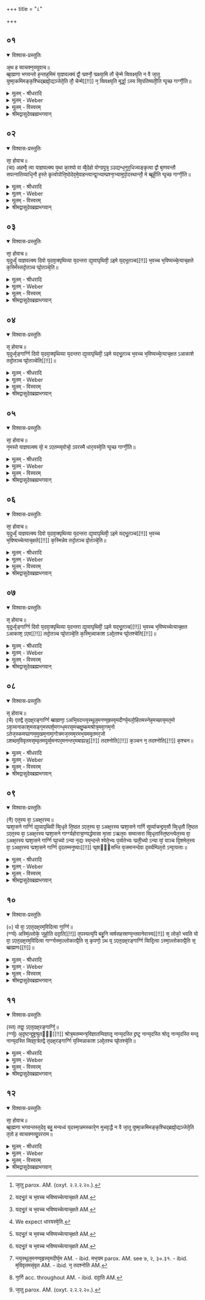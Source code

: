 +++
title = "८"

+++


## ०१


<details open><summary>विश्वास-प्रस्तुतिः</summary>

अ᳘थ ह व्वाचक्न᳘व्व्युवाच॥  
ब्ब्रा᳘ह्मणा भगवन्तो ह᳘न्ताह᳘मिमं या᳘ज्ञवल्क्यं द्वौ᳘ प्प्रश्नौ᳘ प्प्रक्ष्या᳘मि तौ चे᳘न्मे व्विवक्ष्य᳘ति न वै जा᳘तु युष्मा᳘कमिमङ्क᳘श्चिद्ब्रह्मो᳘द्यञ्जेते᳘ति तौ᳘ चेन्मे[[!!]] न᳘ व्विवक्ष्य᳘ति मूर्द्धा᳘ ऽस्य व्वि᳘पतिष्यती᳘ति प्पृ᳘च्छ गार्ग्गी᳘ति॥
</details>

<details><summary>मूलम् - श्रीधरादि</summary>

अ᳘थ ह व्वाचक्न᳘व्व्युवाच॥  
ब्ब्रा᳘ह्मणा भगवन्तो ह᳘न्ताह᳘मिमं या᳘ज्ञवल्क्यं द्वौ᳘ प्प्रश्नौ᳘ प्प्रक्ष्या᳘मि तौ चे᳘न्मे व्विवक्ष्य᳘ति न वै जा᳘तु युष्मा᳘कमिमङ्क᳘श्चिद्ब्रह्मो᳘द्यञ्जेते᳘ति तौ᳘ चेन्मे[[!!]] न᳘ व्विवक्ष्य᳘ति मूर्द्धा᳘ ऽस्य व्वि᳘पतिष्यती᳘ति प्पृ᳘च्छ गार्ग्गी᳘ति॥
</details>

<details><summary>मूलम् - Weber</summary>

अ᳘थ ह वाचक्नॗव्युवाच॥  
ब्रा᳘ह्मणा भगवन्तो ह᳘न्ताह᳘मिमं या᳘ज्ञवल्क्यं द्वौ᳘ प्रश्नौ᳘ प्रक्ष्या᳘मि तौ चे᳘न्मे विवक्ष्य᳘ति न वै जा᳘तु [^wbr_1] युष्मा᳘कमिमं क᳘श्चिद्ब्रह्मो᳘द्यं जेते᳘ति तौ चे᳘न्मे न᳘ विवक्ष्य᳘ति मू᳘र्धास्य वि᳘पतिष्यतीति पृ᳘छ गार्गी᳘ति॥  

[^wbr_1]: जा᳘तु parox. AM. (oxyt. २.२.२.२०.).
</details>

<details><summary>मूलम् - विस्वरम्</summary>

**वाचक्नवीब्राह्मणं, अक्षरब्राह्मणं वा सृष्टिप्रवेशब्राह्मणम् ।**

अथ ह वाचक्नवी उवाच ! ब्राह्मणा भगवन्तः ! हन्त ! अहमिमं याज्ञवल्क्यं द्वौ प्रश्नौ प्रक्ष्यामि । तौ चेन्मे विवक्ष्यति, न वै जातु युष्माकमिमं कश्चित् ब्रह्मोद्यं जेतेति । तौ चेन्मे न विवक्ष्यति । मूर्द्धा ऽस्य विपतिष्यतीति । पृच्छ गार्गीति ॥ १ ॥
</details>

<details><summary>श्रीमद्वासुदेवब्रह्मभगवान्</summary>

पूर्वस्मिन् ब्राह्मणे सूत्रान्तर्यामिणौ प्रश्न-प्रत्युक्तिभ्यां निर्धारितौ । सम्प्रति अशनायादि-विनिर्मुक्तं निरुपाधिकं साक्षाद्-अपरोक्षात्-सर्वान्तरं ब्रह्म वक्तुम् अक्षर-ब्राह्मणं प्रवर्तते- **अथ ह वाचक्नव्युवाचे**ति । ‘अथ’ सोपाधिक-वस्तु- निर्द्धारणानन्तरं पूर्वं याज्ञवल्क्येन निषिद्धा मूर्द्ध-पात-भयादुपरता सती पुनः प्रष्टुं ब्राह्मणानुज्ञां प्रार्थयन्ती ‘ह’ किल वचक्नोर्दुहिता ‘वाचक्नवी’ पुनरुवाच । किं ? हे ‘ब्राह्मणा भगवन्तः’ पूजावन्तः मम वचः शृणुतेति शेषः । ‘हन्त’ यद्यनुमतिर्भवतामस्ति, तर्हि- ‘अहमिमं याज्ञवल्क्यं’ पुनर्द्वौ ‘प्रश्नौ प्रक्ष्यामि’ । ‘तौ’ प्रश्नौ चेद्यदि कथञ्चिन्मे मह्यं ‘विवक्ष्यति’ विस्पष्टं कथयिष्यति । तर्हि ‘जातु’ कदाचित् ‘युष्माकं’ मध्ये ‘कश्चित्’ को ऽप्यन्यतमः ‘इमं’ याज्ञवल्क्यं ‘ब्रह्मोद्यं’ ब्रह्म-वदनं प्रति ‘नवै’ नैव ‘जेता’ जय-कर्ता भवेदिति शेषः । अन्यच्च शृणुत । ‘तौ’ प्रश्नौ चेद्यदि ‘मे’ मह्यं ‘न विवक्ष्यति’ विस्पष्टं वक्तुं समर्थो न भविष्यति । तर्हि- ‘अस्य’ याज्ञवल्क्यस्यैव ‘मूर्द्धा’ शिरः ‘विपतिष्यति’ विस्पष्टं पतिष्यतीत्य् एवमुक्ता ब्राह्मणा अनुज्ञां प्रददुः । ‘पृच्छ गार्गि !’ प्रश्नं कुर्विति ॥ १ ॥
</details>


## ०२


<details open><summary>विश्वास-प्रस्तुतिः</summary>

सा᳘ होवाच॥  
(चा) अहम्वै᳘ त्वा याज्ञवल्क्य य᳘था का᳘श्यो वा व्वै᳘देहो वोग्ग्रपुत्र᳘ ऽउद्यन्ध᳘नुर᳘धिज्यङ्कृत्वा द्वौ बा᳘णवन्तौ सपत्नातिव्याधि᳘नौ ह᳘स्ते कृ᳘त्वोपोत्ति᳘ष्ठेदेव᳘मे᳘वाहन्त्वान्द्वा᳘भ्याम्प्रश्ना᳘भ्यामुपो᳘दस्थान्तौ᳘ मे ब्ब्रूही᳘ति प्पृ᳘च्छ गार्ग्गी᳘ति॥
</details>

<details><summary>मूलम् - श्रीधरादि</summary>

सा᳘ होवाच॥  
(चा) अहम्वै᳘ त्वा याज्ञवल्क्य य᳘था का᳘श्यो वा व्वै᳘देहो वोग्ग्रपुत्र᳘ ऽउद्यन्ध᳘नुर᳘धिज्यङ्कृत्वा द्वौ बा᳘णवन्तौ सपत्नातिव्याधि᳘नौ ह᳘स्ते कृ᳘त्वोपोत्ति᳘ष्ठेदेव᳘मे᳘वाहन्त्वान्द्वा᳘भ्याम्प्रश्ना᳘भ्यामुपो᳘दस्थान्तौ᳘ मे ब्ब्रूही᳘ति प्पृ᳘च्छ गार्ग्गी᳘ति॥
</details>

<details><summary>मूलम् - Weber</summary>

सा᳘ होवाच॥  
अहं वै᳘ त्वा याज्ञवल्क्य य᳘था का᳘श्यो वा वै᳘देहो ओग्रपुत्र᳘ उद्यं ध᳘नुर᳘धिज्यं कृत्वा द्वौ वा᳘णवन्तौ सपत्नाधिव्याधि᳘नौ ह᳘स्ते कृॗत्वोपोत्ति᳘ष्ठेदेव᳘मेॗवाहं᳘ त्वा द्वा᳘भ्याम् प्रश्ना᳘भ्यामुपो᳘दस्थां तौ᳘ मे ब्रूही᳘ति पृ᳘छ गार्गी᳘ति॥
</details>

<details><summary>मूलम् - विस्वरम्</summary>

सा होवाच । अहं वै त्वा याज्ञवल्क्य ! यथा काश्यो वा वैदेहो वोग्रपुत्र उद्यं धनुरधिज्यं कृत्वा द्वौ बाणवन्तौ सपत्नाति-व्याधिनौ हस्ते कृत्वोपोत्तिष्ठेत् । एवमेव अहं त्वां द्वाभ्यां प्रश्नाभ्यामुपोदस्थाम् । तौ मे ब्रूहीति । पृच्छ गार्गीति ॥ २ ॥
</details>

<details><summary>श्रीमद्वासुदेवब्रह्मभगवान्</summary>

सैवं लब्धानुज्ञा गार्गी ‘ह’ याज्ञवल्क्यं प्रति ‘उवाच’ । हे ‘याज्ञवल्क्य !’ ‘त्वा’ त्वां ‘अहं’ ‘द्वौ प्रश्नौ प्रक्ष्यामि’ इत्यनुषज्यते । कौ ताविति जिज्ञासायां तयोर्दुस्तरत्वं द्योतयितुं दृष्टान्त-पूर्वकं तौ प्रश्नौ आह- **यथा काश्यो वे**ति । ‘काश्यो वा’ काशिषु भवः काश्यः लोके शूरत्वेन प्रसिद्धः । ‘वैदेहो वा’ । विदेहानां राजा ‘उग्र-पुत्रः’ शूरान्वय इत्य् अर्थः । **उद्यमि**ति । उत् ऊर्ध्वं याति गच्छति विस्तृतं भवति इत्य् उद्यं अवतारितज्याकं धनुश्चापं पुनरधिज्यं ‘कृत्वा’ आरोपित-ज्याकं विधाय ‘द्वौ बाणवन्तौ’ बाण-शब्देन शराग्रे यो वंश-खण्डः सन्धीयते, स उच्यते । तेन विना ऽपि शरो भवति । अतो बाण-वन्ताविति विशिनष्टि । **सपत्नाति-व्याधिनावि**ति तयोरेव विशेषणम् । सपत्नं शत्रुम् अतिशयेन वेद्धुं शीलं ययोस्तौ शत्रोरतिशयेन पीडाकरौ । ईदृशौ द्वौ शरौ ‘हस्ते कृत्वा’ ‘उपोत्तिष्ठेत्’ शत्रोः समीपत आत्मानं दर्शयेत् । एवमेवाहं ‘त्वां’ शर-स्थानीयाभ्यां प्रश्नाभ्यां ‘उपोदस्थां’ त्वत्-समीपे उत्थितवत्यस्मि । ततस्त्वं ब्रह्मविच्चेत्तर्हि ‘तौ’ प्रश्नौ तयोर्मया क्रियमाणयोः प्रश्नयोरुत्तरं ‘मे’ मह्यं ‘ब्रूहि’ । एवमुक्तो याज्ञवल्क्यो हे ‘गार्गि ! पृच्छ’ यथेष्टं प्रश्नं कुरु । इत्युक्तवानिति शेषः ॥ २ ॥
</details>


## ०३


<details open><summary>विश्वास-प्रस्तुतिः</summary>

सा᳘ होवाच॥  
य᳘दूर्ध्वं᳘ याज्ञवल्क्य दिवो य᳘दवा᳘क्पृथिव्या य᳘दन्तरा द्या᳘वापृथिवी᳘ ऽइमे य᳘द्भूतञ्च[[!!]] भ᳘वच्च भ᳘विष्यच्चे᳘त्याच᳘क्षते क᳘स्मिँस्तदो᳘तञ्च प्प्रो᳘तञ्चे᳘ति॥
</details>

<details><summary>मूलम् - श्रीधरादि</summary>

सा᳘ होवाच॥  
य᳘दूर्ध्वं᳘ याज्ञवल्क्य दिवो य᳘दवा᳘क्पृथिव्या य᳘दन्तरा द्या᳘वापृथिवी᳘ ऽइमे य᳘द्भूतञ्च[[!!]] भ᳘वच्च भ᳘विष्यच्चे᳘त्याच᳘क्षते क᳘स्मिँस्तदो᳘तञ्च प्प्रो᳘तञ्चे᳘ति॥
</details>

<details><summary>मूलम् - Weber</summary>

सा᳘ होवाच॥  
य᳘दूर्ध्वं᳘ याज्ञवल्क्य दिवो य᳘दवा᳘क्पृथिव्या य᳘दन्तरा द्या᳘वापृथिवी᳘ इमे य᳘द्भूतं᳘ च भ᳘वच्च भविष्यच्चे᳘त्याच᳘क्षते [^wbr_2] क᳘स्मिंस्तदो᳘तं च प्रो᳘तं चे᳘ति॥  

[^wbr_2]: यद्भू᳘तं च भ᳘वच्च भविष्यच्चेत्याच᳘क्षते AM.
</details>

<details><summary>मूलम् - विस्वरम्</summary>

सा होवाच- यदूर्ध्वं याज्ञवल्क्य दिवः, यदवाक्पृथिव्याः, यदन्तरा द्यावापृथिवी इमे, यद्भूतं च, भवच्च, भविष्यच्च इत्याचक्षते, कस्मिँस्तदोतं च प्रोतं च इति ॥ ३ ॥
</details>

<details><summary>श्रीमद्वासुदेवब्रह्मभगवान्</summary>

‘सा’ एवमुक्ता गार्गी ‘ह उवाच’ अपृच्छत् । हे याज्ञवल्क्य ! ‘यत् दिवः‘ द्युसंज्ञितात् उपरितनाण्डकपालात् ऊर्ध्वमुपरि अस्ति । यच्च ‘पृथिव्याः’ अधस्तनाण्डकपालादवाक् अधो वर्तते । यच्च ‘द्यावापृथिवी अन्तरा’ द्यावापृथिव्योरण्डकपालयोर्मध्ये अस्ति । ये च ‘इमे’ प्रसिद्धद्यावापृथिवी स्तः । यद्भूतमतीतं च यद्भवद्वर्तमानं स्वव्यापारस्थं च भविष्यद्वर्तमानकालादूर्ध्वभावि लिङ्गाम्यं च । यत्सर्वदा एवमाचक्षते कथयन्त्यागमतः । तत्सर्वं द्वैत-जातं जगत् यस्मिन्नेकं भवतीत्यर्थः तत्-सूत्र-संज्ञं पूर्वोक्तं ‘कस्मिन्नोतं प्रोतं च’ उत्पत्तौ स्थितौ लये चेत्येवं त्रिष्वपि कालेषु पृथिवी-धातुरप्स्विव वर्तत इत्य् अर्थः ॥ ३ ॥
</details>


## ०४


<details open><summary>विश्वास-प्रस्तुतिः</summary>

स᳘ होवाच॥  
य᳘दूर्ध्व᳘ङ्गार्ग्गि दिवो य᳘दवा᳘क्पृथिव्या य᳘दन्तरा द्या᳘वापृथिवी᳘ ऽइमे यद्भू᳘तञ्च भ᳘वच्च भ᳘विष्यच्चे᳘त्याच᳘क्षत ऽआकाशे तदो᳘तञ्च प्प्रो᳘तञ्चेति[[!!]]॥
</details>

<details><summary>मूलम् - श्रीधरादि</summary>

स᳘ होवाच॥  
य᳘दूर्ध्व᳘ङ्गार्ग्गि दिवो य᳘दवा᳘क्पृथिव्या य᳘दन्तरा द्या᳘वापृथिवी᳘ ऽइमे यद्भू᳘तञ्च भ᳘वच्च भ᳘विष्यच्चे᳘त्याच᳘क्षत ऽआकाशे तदो᳘तञ्च प्प्रो᳘तञ्चेति[[!!]]॥
</details>

<details><summary>मूलम् - Weber</summary>

स᳘ होवाच॥  
य᳘दूर्ध्वं᳘ गार्गी दिवो य᳘दवा᳘क्पृथिव्या य᳘दन्तरा द्या᳘वापृथिवी᳘ इमे य᳘द्भूतं च भ᳘वच्च भविष्यच्चे᳘त्याच᳘क्षत [^wbr_3] आकाशे तदो᳘तं च प्रो᳘तं चे᳘ति॥  

[^wbr_3]: यद्भू᳘तं च भ᳘वच्च भविष्यच्चेत्याच᳘क्षते AM.
</details>

<details><summary>मूलम् - विस्वरम्</summary>

स होवाच- यदूर्ध्वं गार्गि दिवः, यदवाक्पृथिव्याः, यदन्तरा द्यावा-पृथिवी इमे, यद्भूतं च, भवच्च, भविष्यच्च इत्याचक्षते, आकाशे तदोतं च प्रोतं च इति ॥ ४ ॥
</details>

<details><summary>श्रीमद्वासुदेवब्रह्मभगवान्</summary>

‘सः’ याज्ञवल्क्यः ‘उवाच’ । हे ‘गार्गि’ ! ‘यत्’ त्वयोक्तं ‘ऊर्ध्वं दिवः’ इत्यादि तत्सर्वं यत्सूत्रमचक्षते । ‘तत्’ व्याकृतं जगदात्मकं सूत्रं अव्याकृत-शब्द-वाच्ये नारायणाख्ये अन्तर्यामिणि ‘ओतं च प्रोतं च’ उत्पत्तौ स्थितौ लये चेत्येवं त्रिष्वपि कालेषु पृथिवी-धातुरप्स्विव वर्तत इत्य् अर्थः ॥ ४ ॥
</details>


## ०५


<details open><summary>विश्वास-प्रस्तुतिः</summary>

सा᳘ होवाच॥  
न᳘मस्ते याज्ञवल्क्य यो᳘ म ऽएतम्व्य᳘वोचो᳘ ऽपरस्मै धार᳘यस्वे᳘ति प्पृ᳘च्छ गार्ग्गी᳘ति॥
</details>

<details><summary>मूलम् - श्रीधरादि</summary>

सा᳘ होवाच॥  
न᳘मस्ते याज्ञवल्क्य यो᳘ म ऽएतम्व्य᳘वोचो᳘ ऽपरस्मै धार᳘यस्वे᳘ति प्पृ᳘च्छ गार्ग्गी᳘ति॥
</details>

<details><summary>मूलम् - Weber</summary>

सा᳘ होवाच॥  
न᳘मस्ते याज्ञवल्क्य यो᳘ म एतं व्य᳘वोचो᳘ऽपरस्मै धार᳘यस्वे᳘ति [^wbr_4] पृ᳘छ गार्गी᳘ति॥  

[^wbr_4]: We expect धारयस्वे᳘ति.
</details>

<details><summary>मूलम् - विस्वरम्</summary>

सा होवाच । नमस्ते याज्ञवल्क्य । यो म एतं व्यवोचः । अपरस्मै धारयस्वेति । पृच्छ गार्गीति ॥ ५ ॥
</details>

<details><summary>श्रीमद्वासुदेवब्रह्मभगवान्</summary>

‘सा’ एवं अपाकृत-प्रथम-प्रश्ना गार्गी ‘उवाच’ ‘ह’ हे ’याज्ञवल्क्य’ यस्त्वं ‘मे’ मम ‘एतं’ दुर्वचं प्रश्नं ‘व्यवोचः’ विशेषेणापकृतवान् असि । अतस्ते तुभ्यं नमो ऽस्तु । ‘अपरस्मै’ द्वितीयाय प्रश्नाय ‘धारयस्व’ दृढीकुरु । आत्मानमित्य् अर्थः । इतरः आह- ’पृच्छ गार्गीति’ ॥ ५ ॥
</details>


## ०६


<details open><summary>विश्वास-प्रस्तुतिः</summary>

सा᳘ होवाच॥  
य᳘दूर्ध्वं᳘ याज्ञवल्क्य दिवो य᳘दवा᳘क्पृथिव्या य᳘दन्तरा द्या᳘वापृथिवी᳘ ऽइमे यद्भू᳘तञ्च[[!!]] भ᳘वच्च भ᳘विष्यच्चेत्याच᳘क्षते[[!!]] क᳘स्मिन्नेव तदो᳘तञ्च प्रो᳘तञ्चे᳘ति॥
</details>

<details><summary>मूलम् - श्रीधरादि</summary>

सा᳘ होवाच॥  
य᳘दूर्ध्वं᳘ याज्ञवल्क्य दिवो य᳘दवा᳘क्पृथिव्या य᳘दन्तरा द्या᳘वापृथिवी᳘ ऽइमे यद्भू᳘तञ्च[[!!]] भ᳘वच्च भ᳘विष्यच्चेत्याच᳘क्षते[[!!]] क᳘स्मिन्नेव तदो᳘तञ्च प्रो᳘तञ्चे᳘ति॥
</details>

<details><summary>मूलम् - Weber</summary>

सा᳘ होवाच॥  
य᳘दूर्ध्वं᳘ याज्ञवल्क्य दिवो य᳘दवा᳘क्पृथिव्या य᳘दन्तरा द्या᳘वापृथिवी᳘ इमे य᳘द्भूतं᳘ च भ᳘वच्च भविष्यच्चे᳘त्याच᳘क्षते [^wbr_5] क᳘स्मिन्नेव तदो᳘तं च प्रो᳘तं चेति॥  

[^wbr_5]: यद्भू᳘तं च भ᳘वच्च भविष्यच्चेत्याच᳘क्षते AM.
</details>

<details><summary>मूलम् - विस्वरम्</summary>

सा होवाच- यदूर्ध्वं याज्ञवल्क्य दिवः, यदवाक्पृथिव्याः, यदन्तरा द्यावापृथिवी इमे, यद्भूतं च, भवच्च, भविष्यच्च इत्याचक्षते, कस्मिन्नेव तदोतं च प्रोतं च इति ॥ ६ ॥
</details>

<details><summary>श्रीमद्वासुदेवब्रह्मभगवान्</summary>

“सा होवाच यदूर्ध्वं याज्ञवल्क्य” इत्यादिप्रश्नः प्रतिवचनं चेत्युक्तस्यैवार्थस्यावधारणार्थं पुनरुच्यते- न किञ्चिदपूर्वमर्थान्तरमित्य् अर्थः । गार्ग्या सर्वं यथोक्तं प्रत्युच्चार्य “कस्मिन्नेव तदोतं च प्रोतं च” इत्य् उक्तार्थेन वाक्येन पुनरधिकरणमेव पृष्टमित्य् अर्थः ॥ ६ ॥
</details>


## ०७


<details open><summary>विश्वास-प्रस्तुतिः</summary>

स᳘ होवाच॥  
य᳘दूर्ध्व᳘ङ्गार्ग्गि दिवो य᳘दवा᳘क्पृथिव्या य᳘दन्तरा द्या᳘वापृथिवी᳘ ऽइमे यद्भू᳘तञ्च[[!!]] भ᳘वच्च भ᳘विष्यच्चेत्याच᳘क्षत ऽआकाश᳘ ऽएव[[!!]] तदो᳘तञ्च प्प्रो᳘तञ्चे᳘ति क᳘स्मि᳘न्न्वाकाश ऽओ᳘तश्च प्प्रो᳘तश्चेति[[!!]]॥
</details>

<details><summary>मूलम् - श्रीधरादि</summary>

स᳘ होवाच॥  
य᳘दूर्ध्व᳘ङ्गार्ग्गि दिवो य᳘दवा᳘क्पृथिव्या य᳘दन्तरा द्या᳘वापृथिवी᳘ ऽइमे यद्भू᳘तञ्च[[!!]] भ᳘वच्च भ᳘विष्यच्चेत्याच᳘क्षत ऽआकाश᳘ ऽएव[[!!]] तदो᳘तञ्च प्प्रो᳘तञ्चे᳘ति क᳘स्मि᳘न्न्वाकाश ऽओ᳘तश्च प्प्रो᳘तश्चेति[[!!]]॥
</details>

<details><summary>मूलम् - Weber</summary>

स᳘ होवाच॥  
य᳘दूर्ध्वं᳘ गार्गी दिवो य᳘दवा᳘क्पृथिव्या य᳘दन्तरा द्या᳘वापृथिवी᳘ इमे य᳘द्भूतं᳘ च भ᳘वच्च भविष्यच्चे᳘त्याच᳘क्षत [^wbr_6] आकाश᳘ एव तदो᳘तं च प्रो᳘तं चे᳘ति क᳘स्मिॗन्न्वाकाश ओ᳘तश्च प्रो᳘तश्चे᳘ति॥  

[^wbr_6]: यद्भू᳘तं च भ᳘वच्च भविष्यच्चेत्याच᳘क्षते AM.
</details>

<details><summary>मूलम् - विस्वरम्</summary>

स होवाच- यदूर्ध्वं गार्गि दिवः, यदवाक्पृथिव्याः, यदन्तरा द्यावापृथिवी इमे, यद्भूतं च, भवच्च, भविष्यच्च इत्य् आचक्षते, आकाश एव तदोतं च प्रोतं च । इति कस्मिन्नु आकाश ओतश्च प्रोतश्चेति ॥ ७ ॥
</details>

<details><summary>श्रीमद्वासुदेवब्रह्मभगवान्</summary>

एवं पृष्टः ‘सः’ याज्ञवल्क्यः ‘ह उवाच’ हे ‘गार्गि !’ यत्त्वं ‘ऊर्ध्वं दिवः’ इत्यादि पृष्टवत्यसि ‘तदाकाश एव’ ‘ओत-प्रोत-भावेन वर्तत इत्य् अवधारितवान् याज्ञवल्क्यः । द्वितीयं प्रश्नमाह- **कस्मिन्न्वाकाश इति । ‘कस्मिन्नु’ खलु ‘आकाशः ओतश्च प्रोतश्चेति’ । आकाशः एव तावत् कालत्रयातीतत्वाद्दुर्वाच्यः । ततो ऽपि कष्टतरमक्षरं यास्मिन् ‘आकाश ओतश्च प्रोतश्चेति’ । अतः अवाच्यमिति कृत्वा न प्रतिपद्यते सा । अप्रतिपत्तिर्नाम निग्रह-स्थानं तार्किक-समये । अथावाच्यमपि वदति । विप्रतिपत्तिर्नाम निग्रह-स्थानं यदवाच्यस्य वदनम् । सा हि विरुद्धा प्रतिपत्तिः । अतो दुर्वचं प्रश्नं मन्यते गार्गीति भावः ॥ ७ ॥
</details>


## ०८


<details open><summary>विश्वास-प्रस्तुतिः</summary>

स᳘ होवाच॥  
(चै) एतद्वै त᳘दक्ष᳘रङ्गार्ग्गि ब्ब्राह्मणा᳘ ऽअभि᳘वदन्त्य᳘स्थूल᳘मनण्व᳘ह्रस्व᳘मदीर्ग्घ᳘मलो᳘हितमस्नेह᳘मच्छाय᳘मत᳘मो ऽवा᳘य्वनाकाश᳘मसङ्ग᳘मस्पर्श᳘मगन्ध᳘मरस᳘मचक्षु᳘ष्कमश्रोत्र᳘मवा᳘गम᳘नो ऽतेज᳘स्कमप्प्राणम᳘मुखम᳘नामा᳘गोत्रमज᳘रमम᳘रमभ᳘यममृ᳘तमर᳘जो ऽशब्दम᳘विवृतमस᳘म्वृतमपूर्व्व᳘मनपर᳘मनन्तर᳘मबाह्यन्न᳘[[!!]] तदश्नोति[[!!]] क᳘ञ्चन न᳘ तदश्नोति[[!!]] क᳘श्चन॥
</details>

<details><summary>मूलम् - श्रीधरादि</summary>

स᳘ होवाच॥  
(चै) एतद्वै त᳘दक्ष᳘रङ्गार्ग्गि ब्ब्राह्मणा᳘ ऽअभि᳘वदन्त्य᳘स्थूल᳘मनण्व᳘ह्रस्व᳘मदीर्ग्घ᳘मलो᳘हितमस्नेह᳘मच्छाय᳘मत᳘मो ऽवा᳘य्वनाकाश᳘मसङ्ग᳘मस्पर्श᳘मगन्ध᳘मरस᳘मचक्षु᳘ष्कमश्रोत्र᳘मवा᳘गम᳘नो ऽतेज᳘स्कमप्प्राणम᳘मुखम᳘नामा᳘गोत्रमज᳘रमम᳘रमभ᳘यममृ᳘तमर᳘जो ऽशब्दम᳘विवृतमस᳘म्वृतमपूर्व्व᳘मनपर᳘मनन्तर᳘मबाह्यन्न᳘[[!!]] तदश्नोति[[!!]] क᳘ञ्चन न᳘ तदश्नोति[[!!]] क᳘श्चन॥
</details>

<details><summary>मूलम् - Weber</summary>

स᳘ होवाच॥  
एतद्वै त᳘दक्ष᳘रं गार्गी ब्राह्मणा᳘ अभि᳘वदन्त्य᳘स्थूलम᳘नण्व᳘ह्रस्वम᳘दीर्घमलो᳘हितमस्नेह᳘मछाय᳘मतॗमोऽवाय्व᳘नाकाश᳘मसङ्ग᳘मस्पर्श᳘मगन्ध᳘मरस᳘मचक्षु᳘ष्कमश्रोत्र᳘मवा᳘गमॗनोऽतेज᳘स्कमप्राणम᳘मुखम᳘नामा᳘गोत्रमज᳘रमम᳘रमभ᳘यममृ᳘तमरॗजोऽशब्दम᳘विवृतम᳘संवृतमपूर्व᳘मनपर᳘मनन्तर᳘मबाह्यं [^wbr_7] न त᳘दश्नोति कं᳘ चन न त᳘दश्नोति क᳘श्चन॥  

[^wbr_7]: न्त्य᳘स्थूल᳘मनण्व᳘हृस्व᳘मदीर्घ᳘म AM. - ibid. मभ᳘यम  parox. AM. see ७, २, ३०.३१. - ibid. म᳘विवृतमसं᳘वृत AM. - ibid. न᳘ तदश्नोति AM.
</details>

<details><summary>मूलम् - विस्वरम्</summary>

स होवाच । एतद्वै तदक्षरं गार्गि ब्राह्मणा अभिवदन्ति । अस्थूलम् । अनणु । अह्रस्वम् । अदीर्घम् । अलोहितम् । अस्नेहम् । अच्छायम् । अतमः । अवायु । अनाकाशम् । असङ्गम् । अस्पर्शम् । अगन्धम् । अरसम् । अचक्षुष्कम् । अश्रोत्रम् । अवाक् । अमनः । अतेजस्कम् । अप्राणम् । अमुखम् । अनाम । अगोत्रम् । अजरम् । अमरम् । अभयम् । अमृतम् । अरजः । अशब्दम् । अविवृतम् । असंवृतम् । अपूर्वम् । अनपरम् । अनन्तरम् । अबाह्यम् । न तदश्नोति कञ्चन । न तदश्नोति कश्चन ॥ ८ ॥
</details>

<details><summary>श्रीमद्वासुदेवब्रह्मभगवान्</summary>

तद्दोषद्वयमपि परिजिहीर्षन्नाह- **स होवाचे**ति  । ‘सः’ याज्ञवल्क्यः ‘ह उवाच’ । हे ‘गार्गि !’ ‘यत्’ त्वं “कस्मिन्न्वाकाशः” इत्यादिना अव्याकृताधिष्ठानं पृष्टवत्य् असि । ‘एतदक्षरं वै’ न क्षरति न क्षीयते वा तदक्षरं शुद्धं ब्रह्म ‘ब्राह्मणाः’ ब्रह्मविदः ‘अभिवदन्ति’ कथयन्ति । ब्राह्मणाभि-वदन-कथनेन नाहमवाच्यं वक्ष्यामि । न च- न प्रतिपद्येय, इत्य् एवं दोषाद्वयं परिहरति । एवमपाकृते प्रश्ने पुनर्गार्ग्याः प्रतिवचनं तु प्रष्टव्यं ब्रूहि किं तदक्षरं यद्ब्राह्मणा अभिवदन्तीत्य् उक्तौ याज्ञवल्क्य आह- **अस्थूलमि**त्यादि । स्थूलादन्यदस्थूलं तत् । एवं तर्हि अणु ? अणोरन्यत् ‘अनणु’ । अस्तु तर्हि ह्रस्वं ? ह्रस्वादन्यदह्रस्वम् । एवं तर्हि दीर्घं ? नापि दीर्घमदीर्घम् । एवमेतैश्चतुर्भिः परिमाण-प्रतिषेधैर्द्रव्यधर्मप्रतिषेधे न द्रव्यं तदक्षरमिति भावः । अस्तु तर्हि आग्नेयो गुणो लोहितः ? ततो ऽपि अन्यदलोहितम् । तर्हि अस्तु अपां गुणः स्नेहः  ? ततो ऽप्यन्यदस्नेहम् । अस्तु तर्हि छाया दीप्तिः तमो ध्वान्तं ? सर्वथा ऽपि अन्यत् । ‘अवायु’ । अस्तु तर्ह्याकाशं ? ‘अनाकाशम्’ । अस्तु तर्हि जतुवत्सङ्गात्मकं ? ‘असङ्गम्’ । तर्हि स्पर्शो ऽस्तु ? ‘अस्पर्शम्’ । तर्हि गन्धो ऽस्तु ? ‘अगन्धम्’ । तर्हि रसो ऽस्तु ? ‘अरसम्’ । तथा ‘अचक्षुष्कं’ । न हि चक्षुरस्य करणं विद्यते । अतः ‘अचक्षुष्कम्’ । तथा ‘अश्रोत्रं’ । “पश्यत्यचक्षुः स श‍ृणोत्यकर्णः”- ( ) इति मन्त्र-वर्णात् । तथा ‘अवाक्’ । तथा ‘अमनः’ । तथा ‘अतेजस्कम्’ । अविद्यमानम् अग्न्यादि-प्रकाशवत् तेजो ऽस्य तदतेजस्कम् । तथा ‘अप्राणं’ आध्यात्मिको वायुः प्रतिषेध्यः । अतः अप्राणमिति । तर्हि मुखं द्वारमस्तु ? न विद्यते मुखं प्रसिद्धं यस्य तदमुखम् । ‘अनाम’ नाम-रहितम् । ‘अगोत्रं’ न विद्यते गोत्रं यस्य तदगोत्रम् । गोत्रादन्यद्वा । ‘अजरं’ वृद्धत्व-धर्म-रहितम् । ‘अमरं’ मरण-धर्म-रहितम् । तर्हि आपेक्षिकं अमरत्वं इन्द्रादिवद्भविष्यति अतः ‘अभयं’ सर्वथा भीतिवर्जम् । अत एवामृतं अभिकामत्ववर्जितमित्य् अर्थः । ‘अरजः’ न विद्यते रजो यस्मिंस्तदरजः रजसो ऽन्यद्वा । ‘अशब्दं’ न विद्यते शब्दो यस्मिँस्तदशब्दं शब्दादन्यद्वा । ‘अविवृतं’ न विवृतमिति ‘अविवृतम्’ । ‘असंवृतं’ न संवृतमाकारो यस्य तदसंवृतम् । ‘अपूर्वं’ अविद्यमानं पूर्वं यस्य तदपूर्वम् । ‘अनपरं’ अविद्यमानमपरं यस्य तदनपरम् । ‘अनन्तरं’ अविद्यमानमन्तरं छिद्रं यस्य तदनन्तरम् । ‘अबाह्यं’ न विद्यते बाह्यं यस्येति ‘अबाह्यम्’ । अपरिच्छिन्नमित्य् अर्थः । अनात्मव्यक्तीनामानन्त्येन प्रत्येकं निषेधाशक्तेर्भोक्तृभोग्यात्माना एकी-कृत्य निषेधति- **न तदश्नोति कञ्चने**त्यादिना । ‘तदक्षरं’ ‘कञ्चन’ कञ्चिदपि विषयं ‘नाश्नोति’ नाश्नाति न भुङ्क्ते इत्य् अर्थः । ‘कश्चन’ को ऽपि लोकः तदक्षरं ‘नाश्नोति’ नाश्नातीत्य् अर्थः । “अश भोजने”- (धा. पा. क्र्या. प. ५१) इति धातोः क्र्यादिगणस्थात् “व्यत्ययो बहुलम्”- (पा. सू. ३ । १ । ८५) इति व्यत्ययेन श्नुः प्रत्ययो बोद्धव्यः । अत एव परस्मैपदमप्युपपन्नम् ॥ ८ ॥
</details>


## ०९


<details open><summary>विश्वास-प्रस्तुतिः</summary>

(नै) एत᳘स्य वा᳘ ऽअक्ष᳘रस्य॥  
प्प्रशा᳘सने गार्ग्गि द्या᳘वापृथिवी व्वि᳘धृते ति᳘ष्ठत ऽएत᳘स्य वा᳘ ऽअक्ष᳘रस्य प्प्रशा᳘सने गार्गि सूर्य्याचन्द्द्रम᳘सौ व्वि᳘धृतौ ति᳘ष्ठत ऽएत᳘स्य वा᳘ ऽअक्ष᳘रस्य प्प्रशा᳘सने गार्ग्ग्यहोरात्रा᳘ण्यर्द्धमासा मा᳘सा ऽऋत᳘वः सम्वत्सरा व्वि᳘धृतास्ति᳘ष्ठन्त्येत᳘स्य वा᳘ ऽअक्ष᳘रस्य प्प्रशा᳘सने गार्ग्गि प्प्रा᳘च्यो ऽन्या न᳘द्यः स्य᳘न्दन्ते श्वेते᳘भ्यः प᳘र्व्वतेभ्यः प्प्रती᳘च्यो ऽन्या यां᳘ याञ्च दि᳘शमेत᳘स्य वा᳘ ऽअक्ष᳘रस्य प्प्रशा᳘सने गार्ग्गि द᳘दतम्मनुष्याः[[!!]] प्प्र᳘शᳫँ᳭सन्ति य᳘जमानन्देवा द᳘र्व्व्यम्पित᳘रो ऽन्वा᳘यत्ताः॥
</details>

<details><summary>मूलम् - श्रीधरादि</summary>

(नै) एत᳘स्य वा᳘ ऽअक्ष᳘रस्य॥  
प्प्रशा᳘सने गार्ग्गि द्या᳘वापृथिवी व्वि᳘धृते ति᳘ष्ठत ऽएत᳘स्य वा᳘ ऽअक्ष᳘रस्य प्प्रशा᳘सने गार्गि सूर्य्याचन्द्द्रम᳘सौ व्वि᳘धृतौ ति᳘ष्ठत ऽएत᳘स्य वा᳘ ऽअक्ष᳘रस्य प्प्रशा᳘सने गार्ग्ग्यहोरात्रा᳘ण्यर्द्धमासा मा᳘सा ऽऋत᳘वः सम्वत्सरा व्वि᳘धृतास्ति᳘ष्ठन्त्येत᳘स्य वा᳘ ऽअक्ष᳘रस्य प्प्रशा᳘सने गार्ग्गि प्प्रा᳘च्यो ऽन्या न᳘द्यः स्य᳘न्दन्ते श्वेते᳘भ्यः प᳘र्व्वतेभ्यः प्प्रती᳘च्यो ऽन्या यां᳘ याञ्च दि᳘शमेत᳘स्य वा᳘ ऽअक्ष᳘रस्य प्प्रशा᳘सने गार्ग्गि द᳘दतम्मनुष्याः[[!!]] प्प्र᳘शᳫँ᳭सन्ति य᳘जमानन्देवा द᳘र्व्व्यम्पित᳘रो ऽन्वा᳘यत्ताः॥
</details>

<details><summary>मूलम् - Weber</summary>

एत᳘स्य वा᳘ अक्ष᳘रस्य॥  
प्रशा᳘सने गार्गी द्या᳘वापृथिवी वि᳘धृते ति᳘ष्ठत एत᳘स्य वा᳘ अक्ष᳘रस्य प्रशा᳘सने गार्गि सूर्याचन्द्रम᳘सौ वि᳘धृतौ ति᳘ष्ठत एत᳘स्य वा अक्ष᳘रस्य प्रशा᳘सने गार्ग्यहोरात्रा᳘ण्यर्धमासा मा᳘सा ऋत᳘वः संवत्सरा वि᳘धृतास्ति᳘ष्ठन्त्येत᳘स्य वा᳘ अक्ष᳘रस्य प्रशा᳘सने गार्गि प्रा᳘च्योऽन्या न᳘द्यः स्य᳘न्दन्ते श्वेते᳘भ्यः प᳘र्वतेभ्यः प्रती᳘च्योऽन्या यां᳘ यां च दि᳘शमेत᳘स्य वा᳘ अक्ष᳘रस्य प्रशा᳘सने गार्गि द᳘दतम् मनुॗष्याः प्र᳘शंसन्ति य᳘जमानं देवा द᳘र्व्यम् पित᳘रोऽन्वा᳘यत्ताः॥
</details>

<details><summary>मूलम् - विस्वरम्</summary>

एतस्य वा अक्षरस्य प्रशासने गार्गि द्यावापृथिवी विधृते तिष्ठतः । एतस्य वा अक्षरस्य प्रशासने गार्गि सूर्याचन्द्रमसौ विधृतौ तिष्ठतः । एतस्य वा अक्षरस्य प्रशासने गार्गि अहोरात्राणि अर्धमासा मासा ऋतवः संवत्सरा विधृतास्तिष्ठन्ति । एतस्य वा अक्षरस्य प्रशासने गार्गि प्राच्यो ऽन्या नद्यः स्यन्दन्ते श्वेतेभ्यः पर्वतेभ्यः । प्रतीच्यः अन्या यां यां च दिशम् । एतस्य वा अक्षरस्य प्रशासने गार्गि ददतं मनुष्याः प्रशंसन्ति । यजमानं देवाः । दर्व्यं पितरो ऽन्वायत्ताः ॥ ९ ॥
</details>

<details><summary>श्रीमद्वासुदेवब्रह्मभगवान्</summary>

एवं अशेषविशेषणनिषेधावधित्वेन तत्साक्षित्वेन च अक्षर-अस्तित्वे सिद्धे ऽपि इदानीं तस्यैव अविद्यकैषितव्यसम्बन्धात्, ईश्वरात्मभूतस्यास्तित्वाय अनुमानप्रमाणमुपन्यस्यति- **एतस्य वा अक्षरस्ये**ति । यदेतत् अधिगतमक्षरं सर्वान्तरं साक्षादपरोक्षाद्ब्रह्म य आत्मा अशनाया ऽदिधर्मातीतः । ‘एतस्य वै’ ‘अक्षरस्य’ ‘प्रशासने’ आज्ञायां हे ‘गार्गि !’ ‘द्यावापृथिवी’ द्यौश्च पृथिवी च द्यावापृथिवी । द्विवचनलोपश्छान्दसः । ते ‘विधृते’ हस्तन्यस्तपाषाणादिवत् ‘तिष्ठतः’ वर्तेते । अतस्तदस्त्येव । “येन द्यौरुग्रा पृथिवी च दृढा येन स्वः स्तम्भितं येन नाकः” (वा. सं. अ. ३२ । ६) इति मन्त्रवर्णात् । तथा हे गार्गि ! एतस्योक्तरूपस्याक्षरस्य ‘प्रशासने’ आज्ञायां ‘सूर्याचन्द्रमसौ’ सूर्यश्च चन्द्रमाश्च ‘सूर्याचन्द्रमसौ’ ‘विधृतौ’ नियतौ ‘तिष्ठतः’ वर्तेते भृत्यादिवत् । तथा ‘अहोरात्राणि अर्द्धमासा मासा ऋतवः संवत्सराः’ इत्य् एते काल-अवयवाः सर्वस्यातीतानागतवर्तमानस्य जनिमतः कलयितारो विधृतास्तिष्ठन्ति नियता वर्तन्ते । यथा लोके प्रभुणा नियमितो गणकः सर्वं आयं व्ययं चाप्रमतो गणयति । तथा प्रभुस्थानीयं एषां काल-अवयवानां नियन्तृ तदक्षरमस्त्येव । तथा ‘प्राच्यः’ प्रागंमनाः प्राग्-दिग्-गमनाः ‘नद्यः’ गंगाद्याः ‘श्वेतेभ्यः’ हिमवदादिभ्यः ‘पर्वतेभ्यः’ गिरिभ्यः ‘स्यन्दन्ते’ अन्यथा ऽपि प्रसर्तुंमुत्सहन्त्यो यथा प्रवर्तिते एव नियताः प्रवर्तते । तदेतत्प्रशास्तुर्लिङ्गम् । तथा ‘प्रतीच्यः’ प्रतीची-दिग्-गमनाः सिन्ध्वाद्याः ‘नद्यः’ अन्याश्च नद्यः ‘यां यां च’ दिशमनुप्रवृत्तास्ता अक्षरप्रशासनादद्यापि तथैव प्रवर्तन्ते । तदपि लिङ्गम् । किञ्च- ‘ददतं’ दुःखार्ज्जितान् गो-हिरण्यादीन् प्रयच्छन्तं पुरुषं ‘मनुष्याः’ “हिरण्यदा अमृतत्वं भजन्ते” (ऋ. सं.) इत्यादि-प्रमाण-ज्ञा अपि ‘प्रशंसन्ति’ स्तुतिं कुर्वते । तथा च- एतस्य प्रशासनस्य फल-सम्बन्ध-फलकत्वेन तत्कर्तृ अक्षरं सिद्धम् । न च- स्वातन्त्र्येण देवादिकर्तृक एव फल-सम्बन्ध इति वाच्यं, तेषामपीश्वराधीनत्वादित्याह- **यजमानं देवा** इति । ‘देवाः’ इन्द्रादयः अन्यथा जीवितुं समर्था अपि जीवितं निमित्तीकृत्य च पुरोडाशाद्य्-उपजीवन-प्रयोजनेन अनीश्वरमपि ‘यजमानं अन्वायत्ताः’ अनुगताः । तथा ‘पितरः’ ‘अर्थमादयः’ ‘दर्व्यं’ दर्वीहोमं ‘अन्वायत्ताः’ अनुगता इत्य् अर्थः । यो न कस्यचित् प्रकृतित्वेन विकृतित्वेन वा वर्तते । स दर्वीहोमः । दर्वीसाध्यो होमो दर्व्यः तम् । तथा च- देवादीनामपि मनुष्याधीनत्वाख्यहीनवृत्तिभाक्त्वं नियन्तृकल्पकमित्य् अर्थः ॥ ९ ॥
</details>


## १०


<details open><summary>विश्वास-प्रस्तुतिः</summary>

(०) यो वा᳘ ऽएत᳘दक्ष᳘रम᳘विदित्वा गा᳘र्ग्गि॥  
(र्ग्ग्य) अस्मिं᳘ल्लोके᳘ जुहो᳘ति ददा᳘ति[[!!]] त᳘पस्यत्य᳘पि बहू᳘नि व्वर्षसहस्राण्य᳘न्तवानेवास्य[[!!]] स᳘ लोको᳘ भवति यो वा᳘ ऽएत᳘दक्ष᳘रम᳘विदित्वा गार्ग्ग्यस्मा᳘ल्लोकात्प्रै᳘ति स᳘ कृपणो᳘ ऽथ य᳘ ऽएत᳘दक्ष᳘रङ्गार्ग्गि व्विदि᳘त्वा ऽस्मा᳘ल्लोकात्प्रै᳘ति स᳘ ब्ब्राह्मणः[[!!]]॥
</details>

<details><summary>मूलम् - श्रीधरादि</summary>

(०) यो वा᳘ ऽएत᳘दक्ष᳘रम᳘विदित्वा गा᳘र्ग्गि॥  
(र्ग्ग्य) अस्मिं᳘ल्लोके᳘ जुहो᳘ति ददा᳘ति[[!!]] त᳘पस्यत्य᳘पि बहू᳘नि व्वर्षसहस्राण्य᳘न्तवानेवास्य[[!!]] स᳘ लोको᳘ भवति यो वा᳘ ऽएत᳘दक्ष᳘रम᳘विदित्वा गार्ग्ग्यस्मा᳘ल्लोकात्प्रै᳘ति स᳘ कृपणो᳘ ऽथ य᳘ ऽएत᳘दक्ष᳘रङ्गार्ग्गि व्विदि᳘त्वा ऽस्मा᳘ल्लोकात्प्रै᳘ति स᳘ ब्ब्राह्मणः[[!!]]॥
</details>

<details><summary>मूलम् - Weber</summary>

यो वा᳘ एत᳘दक्ष᳘रम᳘विदित्वा गार्गि [^wbr_8] ॥  
अस्मिं᳘लोके᳘ जुहो᳘ति द᳘दाति त᳘पस्यत्य᳘पि बहू᳘नि वर्षसहस्राण्य᳘न्तवानेॗवास्य स᳘ लोको᳘ भवति यो वा᳘ एत᳘दक्ष᳘रम᳘विदित्वा गार्ग्यस्मा᳘ल्लोकात्प्रै᳘ति स᳘ कृपणो᳘ऽथ य᳘ एत᳘दक्ष᳘रं गार्गि विदिॗत्वास्मा᳘ल्लोकात्प्रै᳘ति स᳘ ब्राह्मणः᳟॥  

[^wbr_8]: गा᳘र्गि acc. throughout AM. - ibid. ददा᳘ति AM.
</details>

<details><summary>मूलम् - विस्वरम्</summary>

यो वा एतदक्षरमविदित्वा गार्गि अस्मिल्ँ लोके जुहोति ददाति तपस्यत्यपि बहूनि वर्षसहस्राणि । अन्तवानेवास्य स लोको भवति । यो वा एतदक्षरमविदित्वा गार्ग्यस्माल्लोकात्प्रैति स कृपणः । अथ य एतदक्षरं गार्गि विदित्वा ऽस्माल्लोकात्प्रैति स ब्राह्मणः ॥ १० ॥
</details>

<details><summary>श्रीमद्वासुदेवब्रह्मभगवान्</summary>

किञ्च यस्य अज्ञानेन नियता संसारोपपत्तिः । यद्विज्ञानेन च संसारविच्छेदः । तदस्ति अक्षरमिति साधयितुं कर्मणामेव मोक्ष-हेतुत्वमिति पक्षं निराकरोति- **यो वा ऽएतदक्षरमि**ति । हे ‘गार्गि’ ! ‘यो वै’ कश्चित्पुरुषः ‘एतदक्षरमविदित्वा’ अविज्ञाय ‘अस्मिन् लोके’ कर्म-लोके ‘जुहोति’ देवतोद्देशेन सङ्कल्पितं द्रव्यमग्नौ प्रक्षिपति । तथा ‘ददाति’ गोहिरण्यादिकं प्रयच्छति । यद्यपि ‘बहूनि’ अनेकानि ‘वर्ष-सहस्राणि तपस्यति’ तपश्चान्द्रायणादिकं आचरति । तथापि ‘अस्य’ कर्तुः ‘स लोक अन्तवानेव भवति’ । तत्साङ्गमपि क्रियमाणं कर्म तत्-फलोपभोगति क्षीयत एव । न नित्य-मोक्ष-फलकं भवतीत्य् अर्थः । तथा हे ‘गार्गि !’ ‘यो वै’ एतदक्षरमहं ब्रह्मास्मीत्यविदित्वा ‘अस्माल्लोकात्’ कर्म-लोकात् ‘प्रैति’ म्रियते । ‘स कृपणः’ अक्ष-पण-क्रीतो दासादिरिव दीनः कर्म-फलस्यैव भोक्ता न तु मोक्षस्येत्य् अर्थः । ‘अथ’ तु ‘य एतदक्षरं’ श्रुत्याचार्य-उपदेशाभ्यां “अहं ब्रह्मास्मि” इति ‘विदित्वा’ ‘अस्मात् लोकात्प्रैति’ ‘स ब्राह्मणः’ ब्रह्म-विमुक्त इत्य् अर्थः ॥ १० ॥
</details>


## ११


<details open><summary>विश्वास-प्रस्तुतिः</summary>

(स्त) तद्वा᳘ ऽएत᳘दक्ष᳘रङ्गार्ग्गि᳘॥  
(र्ग्ग्य᳘) अ᳘दृष्टन्द्द्र᳘ष्ट्रश्रुतᳫँ᳭[[!!]] श्रोत्र᳘मतम्मन्त्र᳘विज्ञातम्विज्ञातृ᳘ नान्य᳘दस्ति द्द्रष्टृ᳘ नान्य᳘दस्ति श्रोतृ᳘ नान्य᳘दस्ति मन्तृ᳘ नान्य᳘दस्ति व्विज्ञा᳘त्रेतद्वै त᳘दक्ष᳘रङ्गार्ग्गि य᳘स्मिन्नाकाश ऽओ᳘तश्च प्प्रो᳘तश्चे᳘ति॥
</details>

<details><summary>मूलम् - श्रीधरादि</summary>

(स्त) तद्वा᳘ ऽएत᳘दक्ष᳘रङ्गार्ग्गि᳘॥  
(र्ग्ग्य᳘) अ᳘दृष्टन्द्द्र᳘ष्ट्रश्रुतᳫँ᳭[[!!]] श्रोत्र᳘मतम्मन्त्र᳘विज्ञातम्विज्ञातृ᳘ नान्य᳘दस्ति द्द्रष्टृ᳘ नान्य᳘दस्ति श्रोतृ᳘ नान्य᳘दस्ति मन्तृ᳘ नान्य᳘दस्ति व्विज्ञा᳘त्रेतद्वै त᳘दक्ष᳘रङ्गार्ग्गि य᳘स्मिन्नाकाश ऽओ᳘तश्च प्प्रो᳘तश्चे᳘ति॥
</details>

<details><summary>मूलम् - Weber</summary>

तद्वा᳘ एत᳘दक्ष᳘रं गार्गि॥  
अ᳘दृष्टं द्रष्ट्र᳘श्रुतम् मन्त्र᳘!विज्ञातं विज्ञातृॗ नान्य᳘दस्ति द्रष्टृॗ नान्य᳘दस्ति श्रोतृॗ नान्य᳘दस्ति मन्तृॗ नान्य᳘दस्ति विज्ञाॗत्रेतद्वै त᳘दक्ष᳘रं गार्गि य᳘स्मिन्नाकाश ओ᳘तश्च प्रो᳘तश्चे᳘ति॥
</details>

<details><summary>मूलम् - विस्वरम्</summary>

तद्वा एतदक्षरं गार्गि अदृष्टं द्रष्टृ । अश्रुतं श्रोतृ । अमतं मन्तृ । अविज्ञातं विज्ञातृ । नान्यदस्ति द्रष्टृ । नान्यदस्ति श्रोतृ । नान्यदस्ति मन्तृ । नान्यदस्ति विज्ञातृ । एतद्वै तदक्षरं गार्गि । यस्मिन्नाकाश ओतश्च प्रोतश्चेति ॥ ११ ॥
</details>

<details><summary>श्रीमद्वासुदेवब्रह्मभगवान्</summary>

अग्नेर्दहनप्रकाशकत्ववत् स्वाभाविकमस्याक्षरस्य प्रशास्तृत्वमित्य् आह- **तद्वा एतदक्षरं गार्गी**ति । हे ‘गार्गि !’ ‘तद्वा एतदक्षरं’ “अस्थूलमनण्वादि” वाक्येनावगतम् । ‘अदृष्टं’ दृष्ट्यविषयं ‘स्वयं द्रष्टृ’ दृशिस्वरूपत्वात् । एवमश्रुतं श्रोत्राविषयत्वात् स्वयं च ‘श्रोतृ’ श्रुतिस्वरूपत्वात् । एवममतं मनसो ऽविषयत्वात् स्वयं ‘मन्तृ’ मतिस्वरूपत्वात् । एवमविज्ञातं बुद्धेरविषयत्वात् स्वयं ‘विज्ञातृ’ विज्ञानस्वरूपत्वात् । किञ्च एतस्य नानात्वशङ्कां निराकरोति- **नान्यदस्ति द्रष्टृ** इत्य् आदिना । प्रकृतादक्षरात् ‘अन्यत् द्रष्टृ’ दर्शन-क्रिया-कर्तृ नास्ति । एतदेव दर्शन-क्रिया-कर्तृ । एवं “नान्यदस्ति श्रोतृ” इत्यादि व्याख्येयम् । एवं सजातीय-स्वगत-नानात्वं निराकृत्य, इदानीं विजातीयानामनात्मनां रज्जुभुजङ्गादिवत् परिकल्पितत्वं प्रदर्श्यितुं उपसंहारव्याजेन तन्नानात्वं प्रतिषेधति- **एतद्वै तदक्षरं गार्गी**ति । हे ‘गार्गि !’ “यस्मिन्नाकाश ओतश्च प्रोतश्च” यदेव साक्षादपरोक्षाद्ब्रह्म, य आत्मा सर्वान्तरो ऽशनायादि-संसार-धर्म-अतीतः । “एतद्वै तदक्षरं” इत्य् एतदक्षरं ब्रह्म । एतत्पृथिव्यादेराकाशान्तस्य सत्यस्य सत्यमित्यर्थः ॥ ११ ॥
</details>


## १२


<details open><summary>विश्वास-प्रस्तुतिः</summary>

सा᳘ होवाच॥  
ब्ब्रा᳘ह्मणा भगवन्तस्त᳘देव᳘ बहु᳘ मन्यध्वं य᳘दस्मा᳘न्नमस्कारे᳘ण मुच्या᳘द्धै न वै जा᳘तु युष्मा᳘कमिमङ्क᳘श्चिद्ब्रह्मो᳘द्यञ्जेते᳘ति त᳘तो ह व्वाचक्नव्यु᳘परराम॥
</details>

<details><summary>मूलम् - श्रीधरादि</summary>

सा᳘ होवाच॥  
ब्ब्रा᳘ह्मणा भगवन्तस्त᳘देव᳘ बहु᳘ मन्यध्वं य᳘दस्मा᳘न्नमस्कारे᳘ण मुच्या᳘द्धै न वै जा᳘तु युष्मा᳘कमिमङ्क᳘श्चिद्ब्रह्मो᳘द्यञ्जेते᳘ति त᳘तो ह व्वाचक्नव्यु᳘परराम॥
</details>

<details><summary>मूलम् - Weber</summary>

सा᳘ होवाच॥  
ब्रा᳘ह्मणा भगवन्तस्त᳘देव᳘ बहु᳘ मन्यध्वं य᳘दस्मा᳘न्नमस्कारे᳘ण मुच्या᳘ध्वै न वै जा᳘तु [^wbr_9] युष्मा᳘कमिमं क᳘श्चिद्ब्रह्मो᳘द्यं जेते᳘ति त᳘तो ह वाचक्नव्यु᳘परराम॥  

[^wbr_9]: जा᳘तु parox. AM. (oxyt. २.२.२.२०.).
</details>

<details><summary>मूलम् - विस्वरम्</summary>

सा होवाच । ब्राह्मणा भगवन्तः ! तदेव बहु मन्येध्वम् । यत् अस्मान्नमस्कारेण मुच्याध्वै । न वै जातु युष्माकमिमं कश्चित् ब्रह्मोद्यं जेतेति । ततो ह वाचक्नव्युपरराम ॥ १२ ॥
</details>

<details><summary>श्रीमद्वासुदेवब्रह्मभगवान्</summary>

‘सा’ गार्गी उक्तप्रश्नद्वयनिर्णयश्रोत्री ‘उवाच’ । हे ब्राह्मणा भगवन्तः ! तदेव बहु मन्यध्वं बहुमानविषयं कुरुध्वं प्रमाणीकुरुध्वमित्य् अर्थः । किं तत् ? यदस्माद्याज्ञवल्क्यात् ‘नमस्कारेण मुच्याध्वै’ मुच्यध्वम् । अस्मै नमस्कारं कृत्वा अस्मादात्मनो यन्मोचनं तदेव बहु मन्यध्वमित्य् अर्थः । जयस्तु अस्य मनसा ऽपि नाशङ्कनीयः । किमुत कार्यतः ? कस्मात् ? ‘न वै जातु’ कदाचिदपि ‘युष्माकं’ मध्ये कश्चित्को ऽपि ‘इमं याज्ञवल्क्यं’ ‘ब्रह्मोद्यं’ ब्रह्मवदनं प्रति ‘नैव जेता’ । “प्रश्नौ चेन्मह्यं विवक्ष्यति न वै जेता भविता” इति पूर्वमेव प्रतिज्ञातम् । अद्यापि ममायमेव निश्चयः । ब्रह्मोद्यं प्रति एतत्तुल्यो न कश्चिद्विद्यते इति । ‘ततो ह’ एवं ब्राह्मणानां हितमुपदिश्य ‘वाचक्नवी उपरराम’ ॥ १२ ॥

इति श्री-हृषीकेश-ब्रह्म-भगवत्-पूज्य-पाद-शिष्यस्य श्री-पाठकानिरुद्ध-पुत्रस्य परमहंस-परिव्राजकाचार्यस्य श्री-वासुदेव-ब्रह्म-भगवतः कृतौ माध्यन्दिनीय-शतपथ-ब्राह्मणान्तर्गत-माध्यन्दिन-शाखोपनिषद्-बृहदारण्यक-टीकायां वासुदेव-प्रकाशिकायां तृतीये ऽध्याये ऽष्टमं वाचक्नवी-ब्राह्मणम् अक्षर-ब्राह्मणं वा सृष्टि-प्रवेश-ब्राह्मणं वा परिसमाप्तम् ॥ १४ (६) । ३ । ८ ॥

</details>

